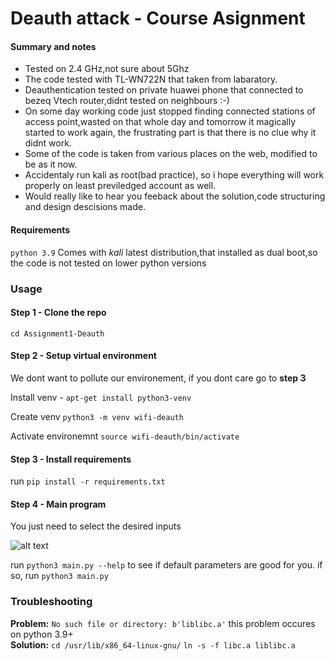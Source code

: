 # Deauth attack - Course Asignment

#### Summary and notes ####
* Tested on 2.4 GHz,not sure about 5Ghz
* The code tested with TL-WN722N that taken from labaratory.
* Deauthentication tested on private huawei phone that connected to bezeq Vtech router,didnt tested on neighbours :-)
* On some day working code just stopped finding connected stations of access point,wasted on that whole day and tomorrow it magically started to work again, the frustrating part is that there is no clue why it didnt work.
* Some of the code is taken from various places on the web, modified to be as it now.
* Accidentaly run kali as root(bad practice), so i hope everything will work properly on least previledged account as well.
* Would really like to hear you feeback about the solution,code structuring and design descisions made.

#### Requirements ####
```python 3.9``` Comes with *kali* latest distribution,that installed as dual boot,so  the code is not tested on lower python versions


### Usage ###


#### Step 1 - Clone the repo

```cd Assignment1-Deauth```

#### Step 2 - Setup virtual environment
We dont want to pollute our environement, if you dont care go to **step 3**

Install venv -   ```apt-get install python3-venv```

Create venv  ```python3 -m venv wifi-deauth```

Activate environemnt ```source wifi-deauth/bin/activate```


#### Step 3 - Install requirements
run ```pip install -r requirements.txt```


#### Step 4 - Main program

You just need to select the desired inputs

![alt text](assets/example.png "Example of input")

run ```python3 main.py --help``` to see if default parameters are good for you. if so, run ```python3 main.py```

### Troubleshooting 

**Problem:** 
```No such file or directory: b'liblibc.a'``` this problem occures on python 3.9+   
**Solution:** 
```cd /usr/lib/x86_64-linux-gnu/```
```ln -s -f libc.a liblibc.a```
